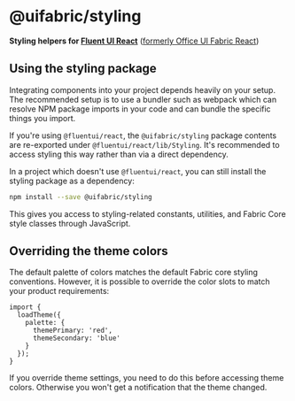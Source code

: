 # @uifabric/styling

**Styling helpers for [Fluent UI React](https://developer.microsoft.com/en-us/fluentui)**
([formerly Office UI Fabric React](https://developer.microsoft.com/en-us/office/blogs/ui-fabric-is-evolving-into-fluent-ui/))

## Using the styling package

Integrating components into your project depends heavily on your setup. The recommended setup is to use a bundler such as webpack which can resolve NPM package imports in your code and can bundle the specific things you import.

If you're using `@fluentui/react`, the `@uifabric/styling` package contents are re-exported under `@fluentui/react/lib/Styling`. It's recommended to access styling this way rather than via a direct dependency.

In a project which doesn't use `@fluentui/react`, you can still install the styling package as a dependency:

```bash
npm install --save @uifabric/styling
```

This gives you access to styling-related constants, utilities, and Fabric Core style classes through JavaScript.

## Overriding the theme colors

The default palette of colors matches the default Fabric core styling conventions. However, it is possible to override the color slots to match your product requirements:

```tsx
import {
  loadTheme({
    palette: {
      themePrimary: 'red',
      themeSecondary: 'blue'
    }
  });
}
```

If you override theme settings, you need to do this before accessing theme colors. Otherwise you won't get a notification that the theme changed.
